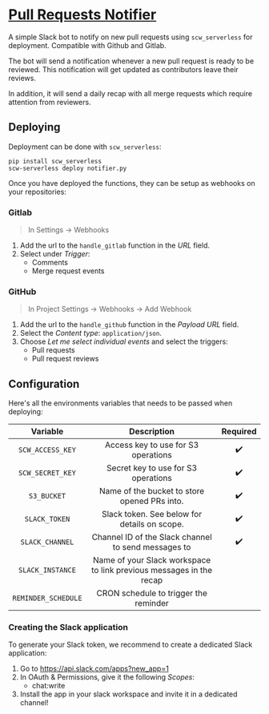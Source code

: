 # [Pull Requests Notifier](https://github.com/scaleway/serverless-api-project/tree/main/examples/pr_notifier)

A simple Slack bot to notify on new pull requests using `scw_serverless` for deployment. Compatible with Github and Gitlab.

The bot will send a notification whenever a new pull request is ready to be reviewed. This notification will get updated as contributors leave their reviews.

In addition, it will send a daily recap with all merge requests which require attention from reviewers.

## Deploying

Deployment can be done with `scw_serverless`:

```console
pip install scw_serverless
scw-serverless deploy notifier.py
```

Once you have deployed the functions, they can be setup as webhooks on your repositories:

### Gitlab

> In Settings -> Webhooks

1. Add the url to the `handle_gitlab` function in the *URL* field.
2. Select under *Trigger*:
   * Comments
   * Merge request events

### GitHub

> In Project Settings -> Webhooks -> Add Webhook

1. Add the url to the `handle_github` function in the *Payload URL* field.
2. Select the *Content type*: `application/json`.
3. Choose *Let me select individual events* and select the triggers:
   * Pull requests
   * Pull request reviews

## Configuration

Here's all the environments variables that needs to be passed when deploying:

| Variable | Description  | Required |
| :---:   | :---: | :---: |
| `SCW_ACCESS_KEY` | Access key to use for S3 operations |  :heavy_check_mark: |
| `SCW_SECRET_KEY` | Secret key to use for S3 operations |  :heavy_check_mark: |
| `S3_BUCKET` | Name of the bucket to store opened PRs into. |  :heavy_check_mark: |
| `SLACK_TOKEN` | Slack token. See below for details on scope. |  :heavy_check_mark: |
| `SLACK_CHANNEL` | Channel ID of the Slack channel to send messages to |  :heavy_check_mark: |
| `SLACK_INSTANCE` | Name of your Slack workspace to link previous messages in the recap |   |
| `REMINDER_SCHEDULE` | CRON schedule to trigger the reminder |   |

### Creating the Slack application

To generate your Slack token, we recommend to create a dedicated Slack application:

1. Go to <https://api.slack.com/apps?new_app=1>
2. In OAuth & Permissions, give it the following *Scopes*:
   * chat:write
3. Install the app in your slack workspace and invite it in a dedicated channel!
